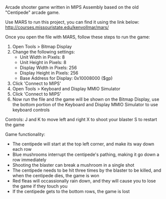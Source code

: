 Arcade shooter game written in MIPS Assembly based on the old "Centipede" arcade game.

Use MARS to run this project, you can find it using the link below:
http://courses.missouristate.edu/kenvollmar/mars/

Once you open the file with MARS, follow these steps to run the game:
1) Open Tools > Bitmap Display
2) Change the following settings:
    - Unit Width in Pixels: 8
    - Unit Height in Pixels: 8
    - Display Width in Pixels: 256
    - Display Height in Pixels: 256
    - Base Address for Display: 0x10008000 ($gp)
3) Click 'Connect to MIPS'
4) Open Tools > Keyboard and Display MMIO Simulator
5) Click 'Connect to MIPS'
6) Now run the file and the game will be shown on the Bitmap Display, use the bottom portion of the Keyboard and Display MMIO Simulator to use keyboard controls

Controls:
J and K to move left and right
X to shoot your blaster
S to restart the game

Game functionality:
- The centipede will start at the top left corner, and make its way down each row
- Blue mushrooms interrupt the centipede's pathing, making it go down a row immediately
- Shooting the blaster can break a mushroom in a single shot
- The centipede needs to be hit three times by the blaster to be killed, and when the centipede dies, the game is won
- Red fleas will occassionally rain down, and they will cause you to lose the game if they touch you
- If the centipede gets to the bottom rows, the game is lost

